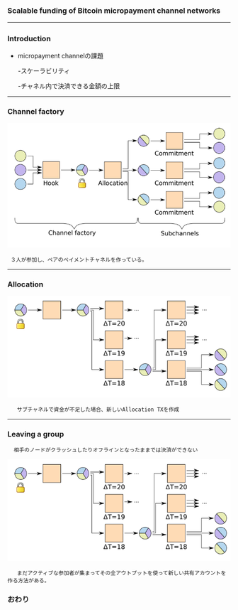 ### Scalable funding of Bitcoin micropayment channel networks





---
### Introduction　
- micropayment channelの課題

  -スケーラビリティ
  
  -チャネル内で決済できる金額の上限




---


### Channel factory

![alt](mpay1.png)

     ３人が参加し、ペアのペイメントチャネルを作っている。
---


### Allocation

![alt](mpay4.png)

       サブチャネルで資金が不足した場合、新しいAllocation TXを作成
---


###  Leaving a group
      相手のノードがクラッシュしたりオフラインとなったままでは決済ができない
![alt](mpay4.png)
       
       まだアクティブな参加者が集まってその全アウトプットを使って新しい共有アカウントを作る方法がある。
      


### おわり
